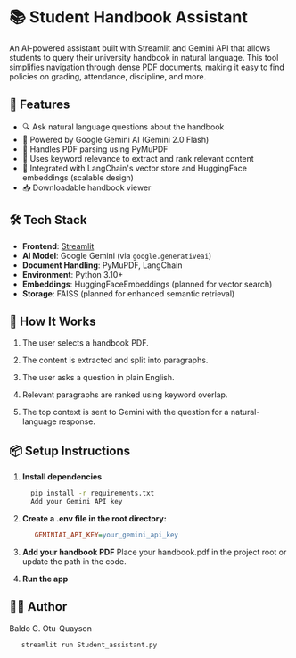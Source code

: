 # 📚 Student Handbook Assistant

An AI-powered assistant built with Streamlit and Gemini API that allows students to query their university handbook in natural language. This tool simplifies navigation through dense PDF documents, making it easy to find policies on grading, attendance, discipline, and more.

## 🚀 Features

- 🔍 Ask natural language questions about the handbook
- 🤖 Powered by Google Gemini AI (Gemini 2.0 Flash)
- 📄 Handles PDF parsing using PyMuPDF
- 🧠 Uses keyword relevance to extract and rank relevant content
- 🧰 Integrated with LangChain's vector store and HuggingFace embeddings (scalable design)
- 📥 Downloadable handbook viewer

## 🛠️ Tech Stack

- **Frontend**: [Streamlit](https://streamlit.io/)
- **AI Model**: Google Gemini (via `google.generativeai`)
- **Document Handling**: PyMuPDF, LangChain
- **Environment**: Python 3.10+
- **Embeddings**: HuggingFaceEmbeddings (planned for vector search)
- **Storage**: FAISS (planned for enhanced semantic retrieval)

## 🧠 How It Works
1. The user selects a handbook PDF.

2. The content is extracted and split into paragraphs.

3. The user asks a question in plain English.

4. Relevant paragraphs are ranked using keyword overlap.

5. The top context is sent to Gemini with the question for a natural-language response.

## 📦 Setup Instructions

1. **Install dependencies**
    ```bash
      pip install -r requirements.txt
      Add your Gemini API key
2. **Create a .env file in the root directory:**
     ```ini
        GEMINIAI_API_KEY=your_gemini_api_key
3. **Add your handbook PDF**
Place your handbook.pdf in the project root or update the path in the code.

4. **Run the app**


## 👨‍💻 Author
Baldo G. Otu-Quayson

 ```bash
    streamlit run Student_assistant.py
